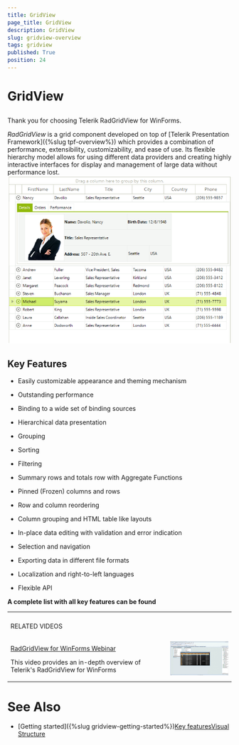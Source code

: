 ```yaml
---
title: GridView
page_title: GridView
description: GridView
slug: gridview-overview
tags: gridview
published: True
position: 24
---
```


# GridView



## 

Thank you for choosing Telerik RadGridView for WinForms.

*RadGridView* is a grid component developed on top of
          [Telerik Presentation Framework]({%slug tpf-overview%})
          which provides a combination of performance, extensibility, customizability, and ease of use. Its flexible hierarchy model allows for using
          different data providers and creating highly interactive interfaces for display and management of large data without performance lost.
        ![gridview-overview 001](images/gridview-overview001.png)



## Key Features

* Easily customizable appearance and theming mechanism
            

* Outstanding performance
            

* Binding to a wide set of binding sources
            

* Hierarchical data presentation
            

* Grouping
            

* Sorting
            

* Filtering
            

* Summary rows and totals row with Aggregate Functions
            

* Pinned (Frozen) columns and rows
            

* Row and column reordering
            

* Column grouping and HTML table like layouts
            

* In-place data editing with validation and error indication
            

* Selection and navigation
            

* Exporting data in different file formats
            

* Localization and right-to-left languages
            

* Flexible API
            

__A complete list with all key features can be found__
<table><th><tr><td>

RELATED VIDEOS</td><td></td></tr></th><tr><td>

[RadGridView for WinForms Webinar](http://tv.telerik.com/winforms/webinar/radgridview-for-winforms-webinar)

This video provides an in-depth overview of Telerik's RadGridView for WinForms
              </td><td>![gridview-overview 002](images/gridview-overview002.png)</td></tr></table>

# See Also

 * [Getting started]({%slug gridview-getting-started%})[Key features](0eb28df6-b245-4c5c-a379-c83940290062)[Visual Structure](c3744f84-3e80-4b59-8ea0-ce38723d4eca)
